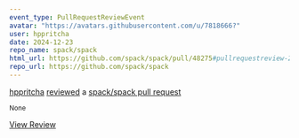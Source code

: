 ```yaml
---
event_type: PullRequestReviewEvent
avatar: "https://avatars.githubusercontent.com/u/7818666?"
user: hppritcha
date: 2024-12-23
repo_name: spack/spack
html_url: https://github.com/spack/spack/pull/48275#pullrequestreview-2521056626
repo_url: https://github.com/spack/spack
---
```


<a href='https://github.com/hppritcha' target='_blank'>hppritcha</a> <a href='https://github.com/spack/spack/pull/48275#pullrequestreview-2521056626' target='_blank'>reviewed</a> a <a href='https://github.com/spack/spack/pull/48275' target='_blank'>spack/spack pull request</a>

<small>None</small>

<a href='https://github.com/spack/spack/pull/48275#pullrequestreview-2521056626' target='_blank'>View Review</a>